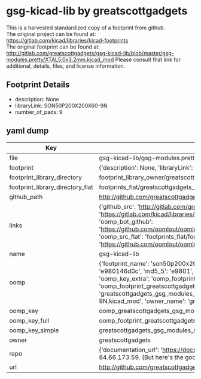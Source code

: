 # gsg-kicad-lib by greatscottgadgets  
This is a harvested standardized copy of a footprint from github.  
The original project can be found at:  
https://gitlab.com/kicad/libraries/kicad-footprints  
The original footprint can be found at:
http://gitlab.com/greatscottgadgets/gsg-kicad-lib/blob/master/gsg-modules.pretty/XTAL5.0x3.2mm.kicad_mod
Please consult that link for additional, details, files, and license information.  
## Footprint Details
* description: None  
* libraryLink: SON50P200X200X60-9N  
* number_of_pads: 9  
## yaml dump  
| Key | Value |  
| --- | --- |  
| file | gsg-kicad-lib/gsg-modules.pretty/SON50P200X200X60-9N.kicad_mod |  
| footprint | {'description': None, 'libraryLink': 'SON50P200X200X60-9N', 'number_of_pads': 9} |  
| footprint_library_directory | footprint_library_owner/greatscottgadgets_gsg-kicad-lib |  
| footprint_library_directory_flat | footprints_flat/greatscottgadgets_gsg_modules_son50p200x200x60_9n/working |  
| github_path | http://github.com/greatscottgadgets/gsg-kicad-lib/blob/master/gsg-modules.pretty/SON50P200X200X60-9N.kicad_mod |  
| links | {'github_src': 'http://gitlab.com/greatscottgadgets/gsg-kicad-lib/blob/master/gsg-modules.pretty/XTAL5.0x3.2mm.kicad_mod', 'github_src_repo': 'https://gitlab.com/kicad/libraries/kicad-footprints', 'oomp_bot': 'footprints/greatscottgadgets_gsg_modules_son50p200x200x60_9n/working', 'oomp_bot_github': 'https://github.com/oomlout/oomlout_oomp_footprint_bot/tree/main/footprints/greatscottgadgets_gsg_modules_son50p200x200x60_9n/working', 'oomp_src_flat': 'footprints_flat/footprints_flat/greatscottgadgets_gsg_modules_son50p200x200x60_9n/working', 'oomp_src_flat_github': 'https://github.com/oomlout/oomlout_oomp_footprint_src/tree/main/footprints_flat/greatscottgadgets_gsg_modules_son50p200x200x60_9n/working'} |  
| name | gsg-kicad-lib |  
| oomp | {'footprint_name': 'son50p200x200x60_9n', 'library_name': 'gsg_modules', 'md5': 'e980146d0c9514fe6b5aed947b2e58c7', 'md5_10': 'e980146d0c', 'md5_5': 'e9801', 'md5_6': 'e98014', 'oomp_key': 'oomp_greatscottgadgets_gsg_modules_son50p200x200x60_9n', 'oomp_key_extra': 'oomp_footprint_greatscottgadgets_gsg_modules_son50p200x200x60_9n', 'oomp_key_full': 'oomp_footprint_greatscottgadgets_gsg_modules_son50p200x200x60_9n_e98014', 'oomp_key_simple': 'greatscottgadgets_gsg_modules_son50p200x200x60_9n', 'original_filename': 'gsg-kicad-lib/gsg-modules.pretty/SON50P200X200X60-9N.kicad_mod', 'owner_name': 'greatscottgadgets'} |  
| oomp_key | oomp_greatscottgadgets_gsg_modules_son50p200x200x60_9n |  
| oomp_key_full | oomp_footprint_greatscottgadgets_gsg_modules_son50p200x200x60_9n |  
| oomp_key_simple | greatscottgadgets_gsg_modules_son50p200x200x60_9n |  
| owner | greatscottgadgets |  
| repo | {'documentation_url': 'https://docs.github.com/rest/overview/resources-in-the-rest-api#rate-limiting', 'message': "API rate limit exceeded for 84.66.173.59. (But here's the good news: Authenticated requests get a higher rate limit. Check out the documentation for more details.)"} |  
| url | http://github.com/greatscottgadgets/gsg-kicad-lib |  


